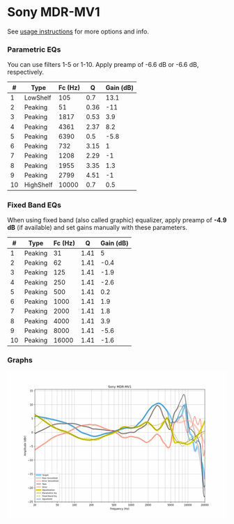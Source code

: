 # Sony MDR-MV1
See [usage instructions](https://github.com/jaakkopasanen/AutoEq#usage) for more options and info.

### Parametric EQs
You can use filters 1-5 or 1-10. Apply preamp of -6.6 dB or -6.6 dB, respectively.

|   # | Type      |   Fc (Hz) |    Q |   Gain (dB) |
|-----|-----------|-----------|------|-------------|
|   1 | LowShelf  |       105 | 0.7  |        13.1 |
|   2 | Peaking   |        51 | 0.36 |       -11   |
|   3 | Peaking   |      1817 | 0.53 |         3.9 |
|   4 | Peaking   |      4361 | 2.37 |         8.2 |
|   5 | Peaking   |      6390 | 0.5  |        -5.8 |
|   6 | Peaking   |       732 | 3.15 |         1   |
|   7 | Peaking   |      1208 | 2.29 |        -1   |
|   8 | Peaking   |      1955 | 3.35 |         1.3 |
|   9 | Peaking   |      2799 | 4.51 |        -1   |
|  10 | HighShelf |     10000 | 0.7  |         0.5 |

### Fixed Band EQs
When using fixed band (also called graphic) equalizer, apply preamp of **-4.9 dB** (if available) and set gains manually with these parameters.

|   # | Type    |   Fc (Hz) |    Q |   Gain (dB) |
|-----|---------|-----------|------|-------------|
|   1 | Peaking |        31 | 1.41 |         5   |
|   2 | Peaking |        62 | 1.41 |        -0.4 |
|   3 | Peaking |       125 | 1.41 |        -1.9 |
|   4 | Peaking |       250 | 1.41 |        -2.6 |
|   5 | Peaking |       500 | 1.41 |         0.2 |
|   6 | Peaking |      1000 | 1.41 |         1.9 |
|   7 | Peaking |      2000 | 1.41 |         1.8 |
|   8 | Peaking |      4000 | 1.41 |         3.9 |
|   9 | Peaking |      8000 | 1.41 |        -5.6 |
|  10 | Peaking |     16000 | 1.41 |        -1.6 |

### Graphs
![](./Sony%20MDR-MV1.png)
